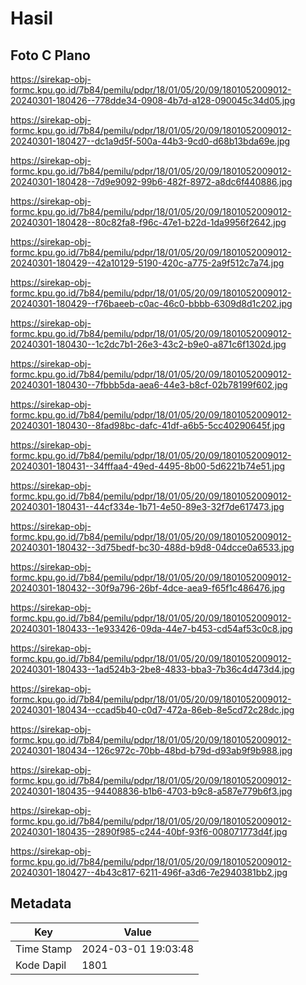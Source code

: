 # Hasil

## Foto C Plano

https://sirekap-obj-formc.kpu.go.id/7b84/pemilu/pdpr/18/01/05/20/09/1801052009012-20240301-180426--778dde34-0908-4b7d-a128-090045c34d05.jpg

https://sirekap-obj-formc.kpu.go.id/7b84/pemilu/pdpr/18/01/05/20/09/1801052009012-20240301-180427--dc1a9d5f-500a-44b3-9cd0-d68b13bda69e.jpg

https://sirekap-obj-formc.kpu.go.id/7b84/pemilu/pdpr/18/01/05/20/09/1801052009012-20240301-180428--7d9e9092-99b6-482f-8972-a8dc6f440886.jpg

https://sirekap-obj-formc.kpu.go.id/7b84/pemilu/pdpr/18/01/05/20/09/1801052009012-20240301-180428--80c82fa8-f96c-47e1-b22d-1da9956f2642.jpg

https://sirekap-obj-formc.kpu.go.id/7b84/pemilu/pdpr/18/01/05/20/09/1801052009012-20240301-180429--42a10129-5190-420c-a775-2a9f512c7a74.jpg

https://sirekap-obj-formc.kpu.go.id/7b84/pemilu/pdpr/18/01/05/20/09/1801052009012-20240301-180429--f76baeeb-c0ac-46c0-bbbb-6309d8d1c202.jpg

https://sirekap-obj-formc.kpu.go.id/7b84/pemilu/pdpr/18/01/05/20/09/1801052009012-20240301-180430--1c2dc7b1-26e3-43c2-b9e0-a871c6f1302d.jpg

https://sirekap-obj-formc.kpu.go.id/7b84/pemilu/pdpr/18/01/05/20/09/1801052009012-20240301-180430--7fbbb5da-aea6-44e3-b8cf-02b78199f602.jpg

https://sirekap-obj-formc.kpu.go.id/7b84/pemilu/pdpr/18/01/05/20/09/1801052009012-20240301-180430--8fad98bc-dafc-41df-a6b5-5cc40290645f.jpg

https://sirekap-obj-formc.kpu.go.id/7b84/pemilu/pdpr/18/01/05/20/09/1801052009012-20240301-180431--34fffaa4-49ed-4495-8b00-5d6221b74e51.jpg

https://sirekap-obj-formc.kpu.go.id/7b84/pemilu/pdpr/18/01/05/20/09/1801052009012-20240301-180431--44cf334e-1b71-4e50-89e3-32f7de617473.jpg

https://sirekap-obj-formc.kpu.go.id/7b84/pemilu/pdpr/18/01/05/20/09/1801052009012-20240301-180432--3d75bedf-bc30-488d-b9d8-04dcce0a6533.jpg

https://sirekap-obj-formc.kpu.go.id/7b84/pemilu/pdpr/18/01/05/20/09/1801052009012-20240301-180432--30f9a796-26bf-4dce-aea9-f65f1c486476.jpg

https://sirekap-obj-formc.kpu.go.id/7b84/pemilu/pdpr/18/01/05/20/09/1801052009012-20240301-180433--1e933426-09da-44e7-b453-cd54af53c0c8.jpg

https://sirekap-obj-formc.kpu.go.id/7b84/pemilu/pdpr/18/01/05/20/09/1801052009012-20240301-180433--1ad524b3-2be8-4833-bba3-7b36c4d473d4.jpg

https://sirekap-obj-formc.kpu.go.id/7b84/pemilu/pdpr/18/01/05/20/09/1801052009012-20240301-180434--ccad5b40-c0d7-472a-86eb-8e5cd72c28dc.jpg

https://sirekap-obj-formc.kpu.go.id/7b84/pemilu/pdpr/18/01/05/20/09/1801052009012-20240301-180434--126c972c-70bb-48bd-b79d-d93ab9f9b988.jpg

https://sirekap-obj-formc.kpu.go.id/7b84/pemilu/pdpr/18/01/05/20/09/1801052009012-20240301-180435--94408836-b1b6-4703-b9c8-a587e779b6f3.jpg

https://sirekap-obj-formc.kpu.go.id/7b84/pemilu/pdpr/18/01/05/20/09/1801052009012-20240301-180435--2890f985-c244-40bf-93f6-008071773d4f.jpg

https://sirekap-obj-formc.kpu.go.id/7b84/pemilu/pdpr/18/01/05/20/09/1801052009012-20240301-180427--4b43c817-6211-496f-a3d6-7e2940381bb2.jpg


## Metadata

| Key        | Value               |
| ---------- | ------------------- |
| Time Stamp | 2024-03-01 19:03:48 |
| Kode Dapil | 1801                |



